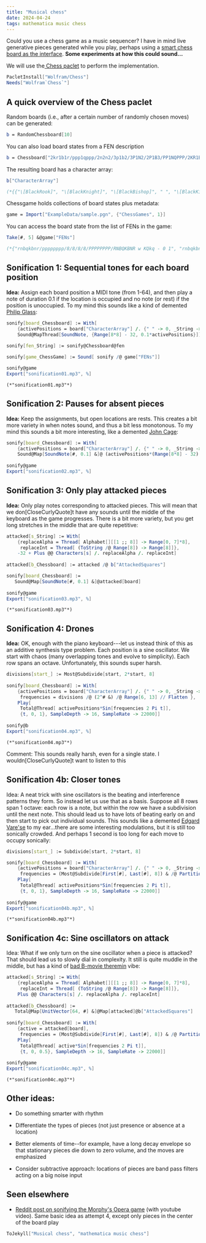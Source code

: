 ```yaml
---
title: "Musical chess"
date: 2024-04-24
tags: mathematica music chess
---
```


Could you use a chess game as a music sequencer? I have in mind live generative pieces generated while you play, perhaps using a [smart chess board as the interface](https://www.kickstarter.com/projects/bryghtlabs/chessup-2/description). **Some experiments at how this could sound...**  

We will use the[ Chess paclet](https://resources.wolframcloud.com/PacletRepository/resources/Wolfram/Chess/) to perform the implementation.

```mathematica
PacletInstall["Wolfram/Chess"]
Needs["Wolfram`Chess`"]
```

[//]: # (Failed to export image)

## A quick overview of the Chess paclet 

Random boards (i.e., after a certain number of randomly chosen moves) can be generated: 

```mathematica
b = RandomChessboard[10]
```

[//]: # (Failed to export image)

You can also load board states from a FEN description

```mathematica
b = Chessboard["2kr1b1r/ppp1qppp/2n2n2/3p1b2/3P1N2/2P1B3/PP1NQPPP/2KR1B1R b - - 3 11"]
```

[//]: # (Failed to export image)

The resulting board has a character array:

```mathematica
b["CharacterArray"]

(*{{"\[BlackRook]", "\[BlackKnight]", "\[BlackBishop]", " ", "\[BlackKing]", "\[BlackBishop]", "\[BlackKnight]", "\[BlackRook]"}, {"\[BlackPawn]", " ", " ", "\[BlackPawn]", "\[BlackPawn]", " ", "\[BlackPawn]", "\[BlackPawn]"}, {" ", "\[BlackPawn]", " ", " ", " ", " ", "\[WhiteKnight]", " "}, {"\[BlackQueen]", "\[WhiteKnight]", "\[BlackPawn]", " ", " ", "\[BlackPawn]", " ", " "}, {" ", " ", " ", " ", " ", " ", " ", " "}, {" ", " ", " ", " ", " ", " ", " ", " "}, {"\[WhitePawn]", "\[WhitePawn]", "\[WhitePawn]", "\[WhitePawn]", "\[WhitePawn]", "\[WhitePawn]", "\[WhitePawn]", "\[WhitePawn]"}, {"\[WhiteRook]", " ", "\[WhiteBishop]", "\[WhiteQueen]", "\[WhiteKing]", "\[WhiteBishop]", " ", "\[WhiteRook]"}}*)
```

Chessgame holds collections of board states plus metadata:

```mathematica
game = Import["ExampleData/sample.pgn", {"ChessGames", 1}]
```

[//]: # (Failed to export image)

You can access the board state from the list of FENs in the game:

```mathematica
Take[#, 5] &@game["FENs"]

(*{"rnbqkbnr/pppppppp/8/8/8/8/PPPPPPPP/RNBQKBNR w KQkq - 0 1", "rnbqkbnr/pppppppp/8/8/4P3/8/PPPP1PPP/RNBQKBNR b KQkq e3 0 1", "rnbqkbnr/pppp1ppp/8/4p3/4P3/8/PPPP1PPP/RNBQKBNR w KQkq e6 0 2", "rnbqkbnr/pppp1ppp/8/4p3/4P3/5N2/PPPP1PPP/RNBQKB1R b KQkq - 1 2", "r1bqkbnr/pppp1ppp/2n5/4p3/4P3/5N2/PPPP1PPP/RNBQKB1R w KQkq - 2 3"}*)
```

## Sonification 1:  Sequential tones for each board position

**Idea:** Assign each board position a MIDI tone (from 1-64), and then play a note of duration 0.1 if the location is occupied and no note (or rest) if the position is unoccupied. To my mind this sounds like a kind of demented [Philip Glass](https://en.wikipedia.org/wiki/Philip_Glass):

```mathematica
sonify[board_Chessboard] := With[
    {activePositions = board["CharacterArray"] /. {" " -> 0, _String -> 1} // Flatten}, 
    Sound@MapThread[SoundNote, {Range[8*8] - 32, 0.1*activePositions}]] 
 
sonify[fen_String] := sonify@Chessboard@fen
```

```mathematica
sonify[game_ChessGame] := Sound[ sonify /@ game["FENs"]]
```

```mathematica
sonify@game
Export["sonification01.mp3", %]
```

[//]: # (Failed to export image)

```
(*"sonification01.mp3"*)
```

## Sonification 2:  Pauses for absent pieces

**Idea:** Keep the assignments, but open locations are rests.  This creates a bit more variety in when notes sound, and thus a bit less monotonous. To my mind this sounds a bit more interesting, like a demented [John Cage](https://en.wikipedia.org/wiki/John_Cage):

```mathematica
sonify[board_Chessboard] := With[
    {activePositions = board["CharacterArray"] /. {" " -> 0, _String -> 1} // Flatten}, 
    Sound@Map[SoundNote[#, 0.1] &]@ (activePositions*(Range[8*8] - 32) /. {0 -> None})] 
 
sonify@game
Export["sonification02.mp3", %]
```

[//]: # (Failed to export image)

## Sonification 3:  Only play attacked pieces

**Idea:**  Only play notes corresponding to attacked pieces.  This will mean that we don\[CloseCurlyQuote]t have any sounds until  the middle of the keyboard as the game progresses. There is a bit more variety, but you get long stretches in the middle that are quite repetitive:

```mathematica
attacked[s_String] := With[
    {replaceAlpha = Thread[ Alphabet[][[1 ;; 8]] -> Range[0, 7]*8], 
     replaceInt = Thread[ (ToString /@ Range[8]) -> Range[8]]}, 
    -32 + Plus @@ Characters[s] /. replaceAlpha /. replaceInt] 
 
attacked[b_Chessboard] := attacked /@ b["AttackedSquares"]
```

```mathematica
sonify[board_Chessboard] := 
   Sound@Map[SoundNote[#, 0.1] &]@attacked[board] 
 
sonify@game
Export["sonification03.mp3", %]

```

[//]: # (Failed to export image)

```
(*"sonification03.mp3"*)
```

## Sonification 4: Drones

**Idea:**  OK, enough with the piano keyboard---let us instead think of this as an additive synthesis type problem. Each position is a sine oscillator.  We start with chaos (many overlapping tones and evolve to simplicity). Each row spans an octave. Unfortunately, this sounds super harsh.

```mathematica
divisions[start_] := Most@Subdivide[start, 2*start, 8] 
 
sonify[board_Chessboard] := With[
    {activePositions = board["CharacterArray"] /. {" " -> 0, _String -> 1} // Flatten, 
     frequencies = divisions /@ (2^# &) /@ Range[6, 13] // Flatten }, 
    Play[
     Total@Thread[ activePositions*Sin[frequencies 2 Pi t]], 
     {t, 0, 1}, SampleDepth -> 16, SampleRate -> 22000]] 
 
sonify@b
Export["sonification04.mp3", %]

```

[//]: # (Failed to export image)

```
(*"sonification04.mp3"*)
```

Comment:  This sounds really harsh, even for a single state.  I wouldn\[CloseCurlyQuote]t want to listen to this 

## Sonification 4b:  Closer tones

Idea: A neat trick with sine oscillators is the beating and interference patterns they form.  So instead let us use that as a basis. Suppose all 8 rows span 1 octave:  each row is a note, but within the row we have a subdivision until the next note.  This should lead us to have lots of beating early on and then start to pick out individual sounds.  This sounds like a demented [Edgard Vare'se](https://en.wikipedia.org/wiki/Edgard_Vare`se) to my ear...there are some interesting modulations, but it is still too sonically crowded.  And perhaps 1 second is too long for each move to occupy sonically: 

```mathematica
divisions[start_] := Subdivide[start, 2*start, 8]
```

```mathematica
sonify[board_Chessboard] := With[
    {activePositions = board["CharacterArray"] /. {" " -> 0, _String -> 1} // Flatten, 
     frequencies = (Most@Subdivide[First[#], Last[#], 8]) & /@ Partition[#, 2, 1] &@divisions[256] // Flatten }, 
    Play[
     Total@Thread[ activePositions*Sin[frequencies 2 Pi t]], 
     {t, 0, 1}, SampleDepth -> 16, SampleRate -> 22000]] 
 
sonify@game
Export["sonification04b.mp3", %]
```

[//]: # (Failed to export image)

```
(*"sonification04b.mp3"*)
```

## Sonification 4c: Sine oscillators on attack

Idea:  What if we only turn on the sine oscillator when a piece is attacked?  That should lead us to slowly dial in complexity.  It still is quite muddle in the middle, but has a kind of [bad B-movie theremin](https://en.wikipedia.org/wiki/Theremin) vibe:  

```mathematica
attacked[s_String] := With[
    {replaceAlpha = Thread[ Alphabet[][[1 ;; 8]] -> Range[0, 7]*8], 
     replaceInt = Thread[ (ToString /@ Range[8]) -> Range[8]]}, 
    Plus @@ Characters[s] /. replaceAlpha /. replaceInt] 
 
attacked[b_Chessboard] := 
   Total@Map[UnitVector[64, #] &]@Map[attacked]@b["AttackedSquares"] 
 
sonify[board_Chessboard] := With[
    {active = attacked[board], 
     frequencies = (Most@Subdivide[First[#], Last[#], 8]) & /@ Partition[#, 2, 1] &@divisions[256] // Flatten }, 
    Play[
     Total@Thread[ active*Sin[frequencies 2 Pi t]], 
     {t, 0, 0.5}, SampleDepth -> 16, SampleRate -> 22000]] 
 
sonify@game
Export["sonification04c.mp3", %]
```

[//]: # (Failed to export image)

```
(*"sonification04c.mp3"*)
```

## Other ideas:

- Do something smarter with rhythm 

- Differentiate the types of pieces (not just presence or absence at a location)

- Better elements of time--for example, have a long decay envelope  so that stationary pieces die down to zero volume, and the moves are emphasized

- Consider subtractive approach:  locations of pieces are band pass filters acting on a big noise input

## Seen elsewhere

- [Reddit post on sonifying the Morphy's Opera game](https://www.reddit.com/r/chess/comments/sebyik/sonification_of_the_opera_game/) (with youtube video).  Same basic idea as attempt 4, except only pieces in the center of the board play

```mathematica
ToJekyll["Musical chess", "mathematica music chess"]
```

[//]: # (Failed to export image)

[//]: # (Failed to export image)

[//]: # (Failed to export image)

[//]: # (Failed to export image)
